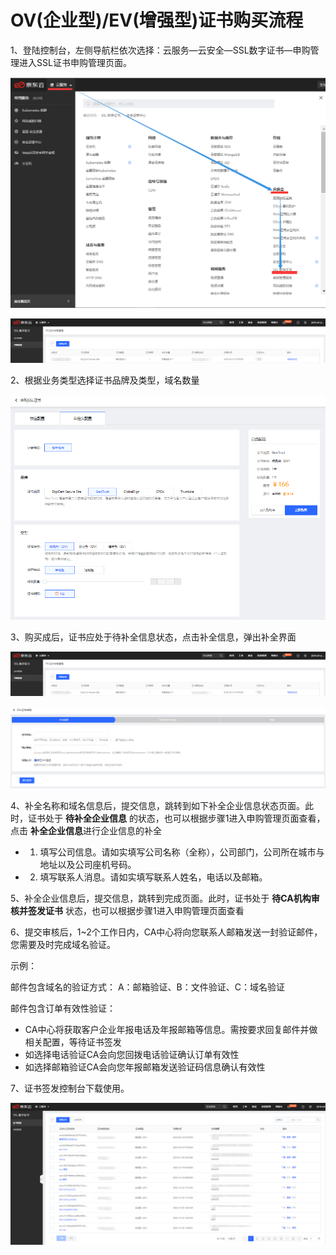 
# OV(企业型)/EV(增强型)证书购买流程

1、登陆控制台，左侧导航栏依次选择：云服务—云安全—SSL数字证书—申购管理进入SSL证书申购管理页面。

![image-20210127153106621](/image/SSL-Certification/20210311/image-20210127153106621.png)

![image-20210127153222575](/image/SSL-Certification/20210311/image-20210127153222575.png)

2、根据业务类型选择证书品牌及类型，域名数量

![自定义证书](/image/SSL-Certification/自定义证书.png)

3、购买成后，证书应处于待补全信息状态，点击补全信息，弹出补全界面

![image-20210127153912325](/image/SSL-Certification/20210311/image-20210127153912325.png)

![image-20210127154032118](/image/SSL-Certification/20210311/image-20210127154032118.png)

4、补全名称和域名信息后，提交信息，跳转到如下补全企业信息状态页面。此时，证书处于 **待补全企业信息** 的状态，也可以根据步骤1进入申购管理页面查看，点击 **补全企业信息**进行企业信息的补全

- 1. 填写公司信息。请如实填写公司名称（全称），公司部门，公司所在城市与地址以及公司座机号码。
- 2. 填写联系人消息。请如实填写联系人姓名，电话以及邮箱。

5、补全企业信息后，提交信息，跳转到完成页面。此时，证书处于 **待CA机构审核并签发证书** 状态，也可以根据步骤1进入申购管理页面查看

6、提交审核后，1~2个工作日内，CA中心将向您联系人邮箱发送一封验证邮件，您需要及时完成域名验证。

示例：

邮件包含域名的验证方式： A：邮箱验证、B：文件验证、C：域名验证

邮件包含订单有效性验证：
- CA中心将获取客户企业年报电话及年报邮箱等信息。需按要求回复邮件并做相关配置，等待证书签发
- 如选择电话验证CA会向您回拨电话验证确认订单有效性
- 如选择邮箱验证CA会向您年报邮箱发送验证码信息确认有效性

7、证书签发控制台下载使用。

![image-20210127180607630](/image/SSL-Certification/20210311/image-20210127180607630.png)
